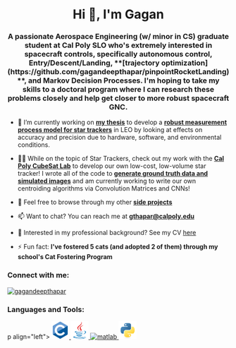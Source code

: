 <h1 align="center">Hi 👋, I'm Gagan</h1>
<h3 align="center">A passionate Aerospace Engineering (w/ minor in CS) graduate student at Cal Poly SLO who's extremely interested in spacecraft controls, specifically autonomous control, Entry/Descent/Landing, **[trajectory optimization](https://github.com/gagandeepthapar/pinpointRocketLanding)**, and Markov Decision Processes. I'm hoping to take my skills to a doctoral program where I can research these problems closely and help get closer to more robust spacecraft GNC.</h3>

- 🔭 I’m currently working on **[my thesis](https://github.com/gagandeepthapar/StarTrackerThesis)** to develop a **[robust measurement process model for star trackers](https://github.com/gagandeepthapar/StarTrackerMPM)** in LEO by looking at effects on accuracy and precision due to hardware, software, and environmental conditions.

- 👨‍💻 While on the topic of Star Trackers, check out my work with the **[Cal Poly CubeSat Lab](https://www.polysat.org/)** to develop our own low-cost, low-volume star tracker! I wrote all of the code to **[generate ground truth data and simulated images](https://github.com/gagandeepthapar/StarTrackerImageGen)** and am currently working to write our own centroiding algorithms via Convolution Matrices and CNNs!

- 💬 Feel free to browse through my other **[side projects](https://github.com/gagandeepthapar?tab=repositories)**

- 📫 Want to chat? You can reach me at **gthapar@calpoly.edu**

- 📄 Interested in my professional background? See my CV [here](https://github.com/gagandeepthapar/gagandeepthapar/blob/main/ThaparGagandeepCV.pdf)

- ⚡ Fun fact: **I've fostered 5 cats (and adopted 2 of them) through my school's Cat Fostering Program**

<h3 align="left">Connect with me:</h3>
<p align="left">
<a href="https://linkedin.com/in/gagandeepthapar" target="blank"><img align="center" src="https://raw.githubusercontent.com/rahuldkjain/github-profile-readme-generator/master/src/images/icons/Social/linked-in-alt.svg" alt="gagandeepthapar" height="30" width="40" /></a>
</p>

<h3 align="left">Languages and Tools:</h3>
p align="left"> <a href="https://www.cprogramming.com/" target="_blank" rel="noreferrer"> <img src="https://raw.githubusercontent.com/devicons/devicon/master/icons/c/c-original.svg" alt="c" width="40" height="40"/> </a> <a href="https://www.java.com" target="_blank" rel="noreferrer"> <img src="https://raw.githubusercontent.com/devicons/devicon/master/icons/java/java-original.svg" alt="java" width="40" height="40"/> </a> <a href="https://www.mathworks.com/" target="_blank" rel="noreferrer"> <img src="https://upload.wikimedia.org/wikipedia/commons/2/21/Matlab_Logo.png" alt="matlab" width="40" height="40"/> </a> <a href="https://www.python.org" target="_blank" rel="noreferrer"> <img src="https://raw.githubusercontent.com/devicons/devicon/master/icons/python/python-original.svg" alt="python" width="40" height="40"/> </a> </p>
